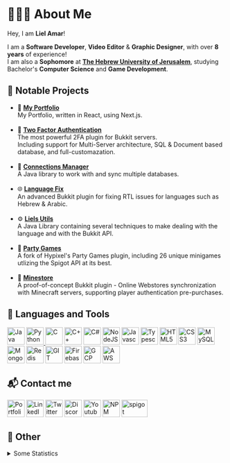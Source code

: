 # 👨🏻‍💻 About Me
Hey, I am <b>Liel Amar</b>!

I am a <b>Software Developer</b>, <b>Video Editor</b> & <b>Graphic Designer</b>, with over <b>8 years</b> of experience!<br>
I am also a <b>Sophomore</b> at <b>[The Hebrew University of Jerusalem](https://en.huji.ac.il/en)</b>, studying Bachelor's <b>Computer Science</b> and <b>Game Development</b>.


## 📝 Notable Projects
- 📁 [**My Portfolio**](https://github.com/LielAmar/portfolio)
    <br>My Portfolio, written in React, using Next.js.
    <br><br>
- 🔐 [**Two Factor Authentication**](https://github.com/LielAmar/2FA)
    <br>The most powerful 2FA plugin for Bukkit servers.
    <br>Including support for Multi-Server architecture, SQL & Document based database, and full-customazation.
    <br><br>
- 🔌 [**Connections Manager**](https://github.com/LielAmar/Connections-Manager)
    <br>A Java library to work with and sync multiple databases.
    <br><br>
- 🌐 [**Language Fix**](https://github.com/LielAmar/LanguageFix)
    <br>An advanced Bukkit plugin for fixing RTL issues for languages such as Hebrew & Arabic.
    <br><br>
- ⚙ [**Liels Utils**](https://github.com/LielAmar/LielsUtils)
    <br>A Java Library containing several techniques to make dealing with the language and with the Bukkit API.
    <br><br>
- 🎉 [**Party Games**](https://github.com/LielAmar/Party-Games)
    <br>A fork of Hypixel's Party Games plugin, including 26 unique minigames utlizing the Spigot API at its best.
    <br><br>
- 🏬 [**Minestore**](https://github.com/LielAmar/Minestore)
    <br>A proof-of-concept Bukkit plugin - Online Webstores synchronization with Minecraft servers, supporting player authentication pre-purchases.

## 🔨 Languages and Tools
<div align="left">
    <a href="https://www.java.com/en/"><img alt="Java" width="40" height="40" src="https://cdn.jsdelivr.net/gh/devicons/devicon/icons/java/java-original.svg"/></a>
    <a href="https://www.python.org/"><img alt="Python" width="40" height="40" src="https://cdn.jsdelivr.net/gh/devicons/devicon/icons/python/python-original.svg"/>
    <a href="https://en.wikipedia.org/wiki/C_(programming_language)#:~:text=C%20(%2F%CB%88si%CB%90%2F,capabilities%20of%20the%20targeted%20CPUs."><img alt="C" width="40" height="40" src="https://cdn.jsdelivr.net/gh/devicons/devicon/icons/c/c-original.svg"/></a>
    <a href="https://en.wikipedia.org/wiki/C%2B%2B"><img alt="C++" width="40" height="40" src="https://cdn.jsdelivr.net/gh/devicons/devicon/icons/cplusplus/cplusplus-original.svg"/></a>
    <a href="https://en.wikipedia.org/wiki/C_Sharp_(programming_language)"><img alt="C#" width="40" height="40" src="https://cdn.jsdelivr.net/gh/devicons/devicon/icons/csharp/csharp-original.svg"/></a>
    <a href="https://nodejs.org/en/"><img alt="NodeJS" width="40" height="40" src="https://cdn.jsdelivr.net/gh/devicons/devicon/icons/nodejs/nodejs-original.svg"/></a>
    <a href="https://en.wikipedia.org/wiki/JavaScript"><img alt="Javascript" width="40" height="40" src="https://cdn.jsdelivr.net/gh/devicons/devicon/icons/javascript/javascript-original.svg"/></a>
    <a href="https://www.typescriptlang.org/"><img alt="Typescript" width="40" height="40" src="https://cdn.jsdelivr.net/gh/devicons/devicon/icons/typescript/typescript-original.svg"/></a>
    <a href="https://en.wikipedia.org/wiki/HTML5"><img alt="HTML5" width="40" height="40" src="https://cdn.jsdelivr.net/gh/devicons/devicon/icons/html5/html5-original.svg"/></a>
    <a href="https://en.wikipedia.org/wiki/CSS"><img alt="CSS3" width="40" height="40" src="https://cdn.jsdelivr.net/gh/devicons/devicon/icons/css3/css3-original.svg"/></a>
    <a href="https://www.mysql.com/"><img alt="MySQL" width="40" height="40" src="https://cdn.jsdelivr.net/gh/devicons/devicon/icons/mysql/mysql-original.svg"/></a>
    <a href="https://www.mongodb.com/"><img alt="MongoDB" width="40" height="40" src="https://cdn.jsdelivr.net/gh/devicons/devicon/icons/mongodb/mongodb-original.svg"/></a>
    <a href="https://redis.io/"><img alt="Redis" width="40" height="40" src="https://cdn.jsdelivr.net/gh/devicons/devicon/icons/redis/redis-original.svg"/></a>
    <a href="https://git-scm.com/"><img alt="GIT" width="40" height="40" src="https://cdn.jsdelivr.net/gh/devicons/devicon/icons/git/git-plain.svg"/></a>
    <a href="https://firebase.google.com/"><img alt="Firebase" width="40" height="40" src="https://raw.github.com/LielAmar/Portfolio/master/public/svgs/firebase.svg"/></a>
    <a href="https://cloud.google.com/"><img alt="GCP" width="40" height="40" src="https://raw.github.com/LielAmar/Portfolio/master/public/svgs/gcp.svg"/></a>
    <a href="https://aws.amazon.com/"><img alt="AWS" width="40" height="40" src="https://cdn.jsdelivr.net/gh/devicons/devicon/icons/amazonwebservices/amazonwebservices-original.svg"/></a>
</div>

## 📬 Contact me
<div align="left">
  <a href="https://lielamar.com"><img alt="Portfolio" width="40" height="40" src="https://raw.github.com/LielAmar/Portfolio/master/public/images/logo.webp"/></a>
  <a href="https://linkedin.com/in/liel-amar/"><img alt="LinkedIn" width="40" height="40" src="https://cdn.jsdelivr.net/gh/devicons/devicon/icons/linkedin/linkedin-original.svg"/></a>
  <a href="https://twitter.com/IamLielAmar"><img alt="Twitter" width="40" height="40" src="https://cdn.jsdelivr.net/gh/devicons/devicon/icons/twitter/twitter-original.svg"/></a>
<a href="https://discord.gg/NzgBrqR"><img alt="Discord" width="40" height="40" src="https://raw.github.com/LielAmar/Portfolio/master/public/svgs/discord.svg"/></a>
  <a href="https://youtube.com/c/LielAmar"><img alt="Youtube" width="40" height="40" src="https://raw.github.com/LielAmar/Portfolio/master/public/svgs/youtube_colored.svg"/></a>
  <a href="https://npmjs.com/~lielamar"><img alt="NPM" width="40" height="40" src="https://cdn.jsdelivr.net/gh/devicons/devicon/icons/npm/npm-original-wordmark.svg"/></a>
  <a href="https://spigotmc.org/members/446937/"> <img alt="spigot" width="60" height="40" src="https://raw.github.com/LielAmar/Portfolio/master/public/images/spigot.png"/></a>
</div>


## 🌟 Other
<details>
  <summary>Some Statistics</summary>
  <div align="center">
    <img height="175rem" alt="GitHub Stats" src="https://github-readme-stats.vercel.app/api?username=LielAmar&count_private=true&show_icons=true&theme=dark" />&nbsp;&nbsp;&nbsp;
    &nbsp;&nbsp;
    <img height="175rem" alt="GitHub Language Stats" src="https://github-readme-stats.vercel.app/api/top-langs/?username=LielAmar&theme=dark&layout=compact&langs_count=6" />&nbsp;&nbsp;&nbsp;
  </div>
</details>
